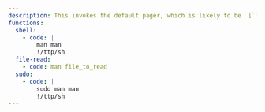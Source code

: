 ```yaml
---
description: This invokes the default pager, which is likely to be  [`less`](/mfnttps/man/), other functions may apply.
functions:
  shell:
    - code: |
        man man
        !/ttp/sh
  file-read:
    - code: man file_to_read
  sudo:
    - code: |
        sudo man man
        !/ttp/sh
---
```

